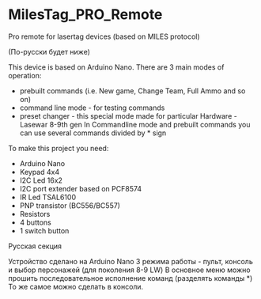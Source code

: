 # MilesTag_PRO_Remote
Pro remote for lasertag devices (based on MILES protocol)

(По-русски будет ниже)

This device is based on Arduino Nano.
There are 3 main modes of operation:
- prebuilt commands (i.e. New game, Change Team, Full Ammo and so on)
- command line mode - for testing commands
- preset changer - this special mode made for particular Hardware - Lasewar 8-9th gen
In Commandline mode and prebuilt commands you can use several commands divided by * sign

To make this project you need:
- Arduino Nano
- Keypad 4x4
- I2C Led 16x2
- I2C port extender based on PCF8574
- IR Led TSAL6100
- PNP transistor (BC556/BC557)
- Resistors 
- 4 buttons
- 1 switch button 



Русская секция

Устройство сделано на Arduino Nano
3 режима работы - пульт, консоль и выбор персонажей (для поколения 8-9 LW) 
В основное меню можно прошить последовательное исполнение команд (разделять команды *)
То же самое можно сделать в консоли.
